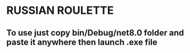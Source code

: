 # RUSSIAN ROULETTE
## To use just copy bin/Debug/net8.0 folder and paste it anywhere then launch .exe file
